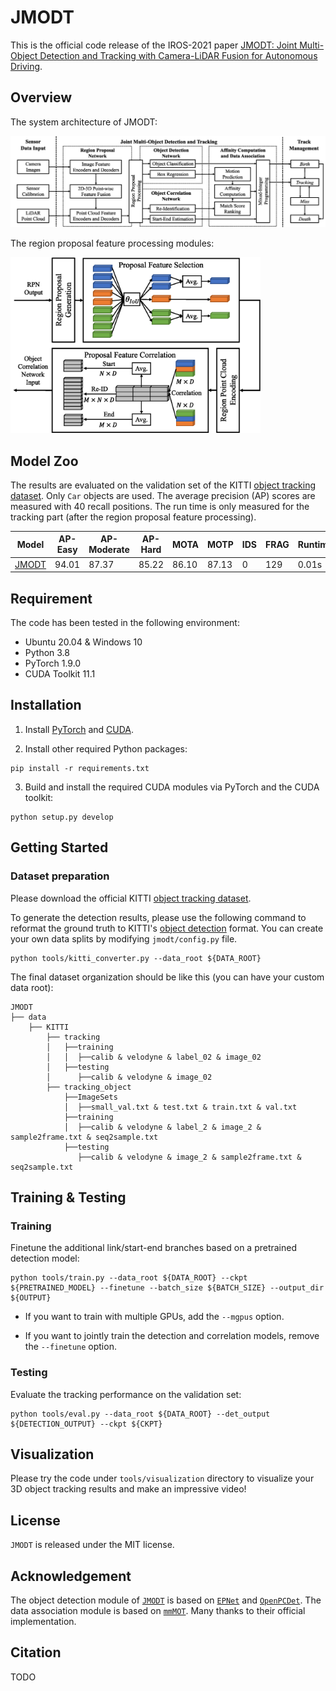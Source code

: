 # JMODT

This is the official code release of the IROS-2021
paper [JMODT: Joint Multi-Object Detection and Tracking with Camera-LiDAR Fusion for Autonomous Driving]().

## Overview

The system architecture of JMODT:

![image](doc/system.png)

The region proposal feature processing modules:

<img src="doc/proposal.png" alt="drawing" width="400"/>

## Model Zoo

The results are evaluated on the validation set of the
KITTI [object tracking dataset](http://www.cvlibs.net/datasets/kitti/eval_tracking.php). Only `Car` objects are used.
The average precision (AP)
scores are measured with 40 recall positions. The run time is only measured for the tracking part (after the region
proposal feature processing).

| Model                                                        | AP-Easy | AP-Moderate | AP-Hard | MOTA  | MOTP  | IDS  | FRAG | Runtime |
| ------------------------------------------------------------ | ------- | ----------- | ------- | ----- | ----- | ---- | ---- | ------- |
| [JMODT](https://drive.google.com/file/d/1HtQnGiMuhku1rs0hCn95F0UQ40wzmmE0/view?usp=sharing) | 94.01   | 87.37       | 85.22   | 86.10 | 87.13 | 0    | 129  | 0.01s   |

## Requirement

The code has been tested in the following environment:

- Ubuntu 20.04 & Windows 10
- Python 3.8
- PyTorch 1.9.0
- CUDA Toolkit 11.1

## Installation

1. Install [PyTorch](https://pytorch.org/get-started/locally/) and [CUDA](https://developer.nvidia.com/cuda-toolkit).

2. Install other required Python packages:

```shell
pip install -r requirements.txt
```

3. Build and install the required CUDA modules via PyTorch and the CUDA toolkit:

```shell
python setup.py develop
```

## Getting Started

### Dataset preparation

Please download the official KITTI [object tracking dataset](http://www.cvlibs.net/datasets/kitti/eval_tracking.php).

To generate the detection results, please use the following command to reformat the ground truth to
KITTI's [object detection](http://www.cvlibs.net/datasets/kitti/eval_object.php?obj_benchmark=3d) format. You can create
your own data splits by modifying `jmodt/config.py` file.

```shell
python tools/kitti_converter.py --data_root ${DATA_ROOT}
```

The final dataset organization should be like this (you can have your custom data root):

```
JMODT
├── data
    ├── KITTI
        ├── tracking
        │   ├──training
        │   │  ├──calib & velodyne & label_02 & image_02
        │   ├──testing
        │      ├──calib & velodyne & image_02
        ├── tracking_object
            ├──ImageSets
            │  ├──small_val.txt & test.txt & train.txt & val.txt
            ├──training
            │  ├──calib & velodyne & label_2 & image_2 & sample2frame.txt & seq2sample.txt
            ├──testing
               ├──calib & velodyne & image_2 & sample2frame.txt & seq2sample.txt
```

## Training & Testing

### Training

Finetune the additional link/start-end branches based on a pretrained detection model:

```shell
python tools/train.py --data_root ${DATA_ROOT} --ckpt ${PRETRAINED_MODEL} --finetune --batch_size ${BATCH_SIZE} --output_dir ${OUTPUT}
```

- If you want to train with multiple GPUs, add the `--mgpus` option.

- If you want to jointly train the detection and correlation models, remove the `--finetune` option.

### Testing

Evaluate the tracking performance on the validation set:

```shell
python tools/eval.py --data_root ${DATA_ROOT} --det_output ${DETECTION_OUTPUT} --ckpt ${CKPT}
```

## Visualization

Please try the code under `tools/visualization` directory to visualize your 3D object tracking results and make an
impressive video!

## License

`JMODT` is released under the MIT license.

## Acknowledgement

The object detection module of [`JMODT`](https://github.com/Kemo-Huang/JMODT) is based
on [`EPNet`](https://github.com/happinesslz/EPNet)
and [`OpenPCDet`](https://github.com/open-mmlab/OpenPCDet). The data association module is based
on [`mmMOT`](https://github.com/ZwwWayne/mmMOT). Many thanks to their official implementation.

## Citation

TODO

